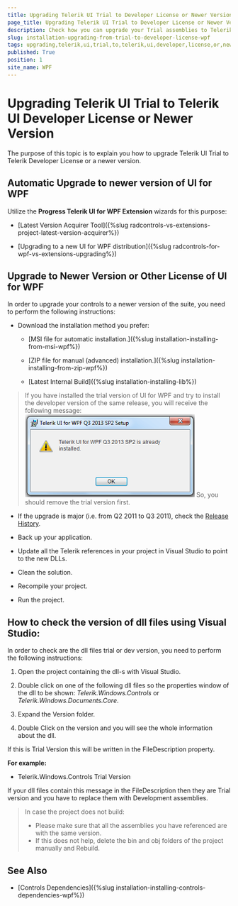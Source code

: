 ```yaml
---
title: Upgrading Telerik UI Trial to Developer License or Newer Version
page_title: Upgrading Telerik UI Trial to Developer License or Newer Version
description: Check how you can upgrade your Trial assemblies to Telerik UI Developer License or Newer Version.
slug: installation-upgrading-from-trial-to-developer-license-wpf
tags: upgrading,telerik,ui,trial,to,telerik,ui,developer,license,or,newer,version
published: True
position: 1
site_name: WPF
---
```


# Upgrading Telerik UI Trial to Telerik UI Developer License or Newer Version

The purpose of this topic is to explain you how to upgrade Telerik UI Trial to Telerik Developer License or a newer version.

## Automatic Upgrade to newer version of UI for WPF

Utilize the __Progress Telerik UI for WPF Extension__ wizards for this purpose:

* [Latest Version Acquirer Tool]({%slug radcontrols-vs-extensions-project-latest-version-acquirer%})

* [Upgrading to a new UI for WPF distribution]({%slug radcontrols-for-wpf-vs-extensions-upgrading%})

## Upgrade to Newer Version or Other License of UI for WPF

In order to upgrade your controls to a newer version of the suite, you need to perform the following instructions:

* Download the installation method you prefer:
             	  
	* [MSI file for automatic installation.]({%slug installation-installing-from-msi-wpf%})

	* [ZIP file for manual (advanced) installation.]({%slug installation-installing-from-zip-wpf%})

	* [Latest Internal Build]({%slug installation-installing-lib%})

>If you have installed the trial version of UI for WPF and try to install the developer version of the same release, you will receive the following message:
>![Common Installing Already Installed WPF](images/Common_Installing_AlreadyInstalled_WPF.png)
>So, you should remove the trial version first.

* If the upgrade is major (i.e. from Q2 2011 to Q3 2011), check the [Release History](http://www.telerik.com/products/wpf/whats-new.aspx).

* Back up your application.

* Update all the Telerik references in your project in Visual Studio to point to the new DLLs.

* Clean the solution.

* Recompile your project.

* Run the project.

## How to check the version of dll files using Visual Studio:

In order to check are the dll files trial or dev version, you need to perform the following instructions:

1. Open the project containing the dll-s with Visual Studio. 
  
2. Double click on one of the following dll files so the properties window of the dll to be shown: *Telerik.Windows.Controls* or *Telerik.Windows.Documents.Core*.
          
3. Expand the Version folder.
   
4. Double Click on the version and you will see the whole information about the dll.
          
If this is Trial Version this will be written in the FileDescription property.
        
__For example:__

* Telerik.Windows.Controls Trial Version
          
If your dll files contain this message in the FileDescription then they are Trial version and you have to replace them with Development assemblies.
        
>In case the project does not build: 
>* Please make sure that all the assemblies you have referenced are with the same version. 
>* If this does not help, delete the bin and obj folders of the project manually and Rebuild.
            
## See Also  
 * [Controls Dependencies]({%slug installation-installing-controls-dependencies-wpf%})
